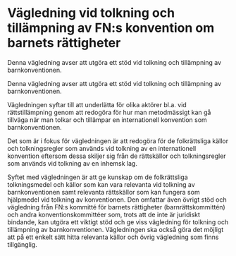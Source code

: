 # Vägledning vid tolkning och tillämpning av FN:s konvention om barnets rättigheter

Denna vägledning avser att utgöra ett stöd vid tolkning och tillämpning av barnkonventionen.

Denna vägledning avser att utgöra ett stöd vid tolkning och tillämpning av barnkonventionen.

Vägledningen syftar till att underlätta för olika aktörer bl.a. vid rättstillämpning genom att redogöra för hur man metodmässigt kan gå tillväga när man tolkar och tillämpar en internationell konvention som barnkonventionen.

Det som är i fokus för vägledningen är att redogöra för de folkrättsliga källor och tolkningsregler som används vid tolkning av en internationell konvention eftersom dessa skiljer sig från de rättskällor och tolkningsregler som används vid tolkning av en inhemsk lag.

Syftet med vägledningen är att ge kunskap om de folkrättsliga tolkningsmedel och källor som kan vara relevanta vid tolkning av barnkonventionen samt relevanta rättskällor som kan fungera som hjälpmedel vid tolkning av konventionen. Den omfattar även övrigt stöd och vägledning från FN:s kommitté för barnets rättigheter (barnrättskommittén) och andra konventionskommittéer som, trots att de inte är juridiskt bindande, kan utgöra ett viktigt stöd och ge viss vägledning för tolkning och tillämpning av barnkonventionen. Vägledningen ska också göra det möjligt att på ett enkelt sätt hitta relevanta källor och övrig vägledning som finns tillgänglig.
